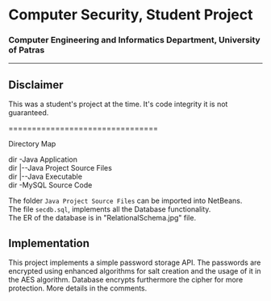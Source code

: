 # Computer Security, Student Project  
### Computer Engineering and Informatics Department, University of Patras
--------------------------
Disclaimer
--------------------------
This was a student's project at the time. It's code integrity it is not guaranteed.

================================
 
Directory Map  
  
dir -Java Application  
dir |--Java Project Source Files  
dir |--Java Executable  
dir -MySQL Source Code  
  
The folder `Java Project Source Files` can be imported into NetBeans.  
The file `secdb.sql`, implements all the Database functionality.   
The ER of the database is in "RelationalSchema.jpg" file.  
   
Implementation
--------------------------
This project implements a simple password storage API. The passwords are encrypted using enhanced algorithms for salt creation and the usage of it in 
the AES algorithm. Database encrypts furthermore the cipher for more protection. More details in the comments.